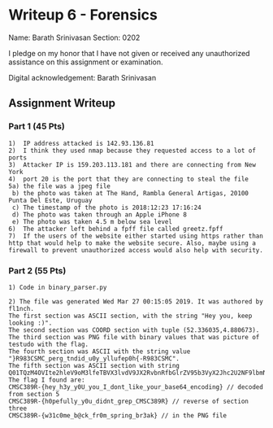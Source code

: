 # Writeup 6 - Forensics

Name: Barath Srinivasan
Section: 0202

I pledge on my honor that I have not given or received any unauthorized assistance on this assignment or examination.

Digital acknowledgement: Barath Srinivasan

## Assignment Writeup

### Part 1 (45 Pts)

	1)	IP address attacked is 142.93.136.81
	2)	I think they used nmap because they requested access to a lot of ports
	3)	Attacker IP is 159.203.113.181 and there are connecting from New York
	4)	port 20 is the port that they are connecting to steal the file
	5a)	the file was a jpeg file
	 b)	the photo was taken at The Hand, Rambla General Artigas, 20100 Punta Del Este, Uruguay
	 c)	The timestamp of the photo is 2018:12:23 17:16:24
	 d)	The photo was taken through an Apple iPhone 8
	 e)	The photo was taken 4.5 m below sea level
	6)	The attacker left behind a fpff file called greetz.fpff
	7)	If the users of the website either started using https rather than http that would help to make the website secure. Also, maybe using a firewall to prevent unauthorized access would also help with security.

### Part 2 (55 Pts)

	1) Code in binary_parser.py

	2) The file was generated Wed Mar 27 00:15:05 2019. It was authored by fl1nch. 
	The first section was ASCII section, with the string "Hey you, keep looking :)".
	The second section was COORD section with tuple (52.336035,4.880673).
	The third section was PNG file with binary values that was picture of testudo with the flag.
	The fourth section was ASCII with the string value "}R983CSMC_perg_tndid_u0y_yllufep0h{-R983CSMC".
	The fifth section was ASCII section with string Q01TQzM4OVIte2hleV9oM3lfeTBVX3lvdV9JX2RvbnRfbGlrZV95b3VyX2Jhc2U2NF9lbmNvZGluZ30=.
	The flag I found are:
	CMSC389R-{hey_h3y_y0U_you_I_dont_like_your_base64_encoding} // decoded from section 5
	CMSC389R-{h0pefully_y0u_didnt_grep_CMSC389R} // reverse of section three
	CMSC389R-{w31c0me_b@ck_fr0m_spring_br3ak} // in the PNG file
	
